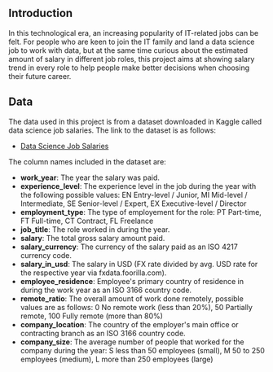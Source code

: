 ## Introduction
In this technological era, an increasing popularity of IT-related jobs can be felt. For people who are keen to join the IT family and land a data science job to work with data, but at the same time curious about the estimated amount of salary in different job roles, this project aims at showing salary trend in every role to help people make better decisions when choosing their future career.
## Data
The data used in this project is from a dataset downloaded in Kaggle called data science job salaries. The link to the dataset is as follows:

* [Data Science Job Salaries](https://www.kaggle.com/datasets/ruchi798/data-science-job-salaries?select=ds_salaries.csv)

The column names included in the dataset are:

* **work_year**: The year the salary was paid.
* **experience_level**: The experience level in the job during the year with the following possible values: EN Entry-level / Junior, MI Mid-level / Intermediate, SE Senior-level / Expert, EX Executive-level / Director
* **employment_type**: The type of employement for the role: PT Part-time, FT Full-time, CT Contract, FL Freelance
* **job_title**: The role worked in during the year.
* **salary**:	The total gross salary amount paid.
* **salary_currency**: The currency of the salary paid as an ISO 4217 currency code.
* **salary_in_usd**: The salary in USD (FX rate divided by avg. USD rate for the respective year via fxdata.foorilla.com).
* **employee_residence**: Employee's primary country of residence in during the work year as an ISO 3166 country code.
* **remote_ratio**: The overall amount of work done remotely, possible values are as follows: 0 No remote work (less than 20%), 50 Partially remote, 100 Fully remote (more than 80%)
* **company_location**: The country of the employer's main office or contracting branch as an ISO 3166 country code.
* **company_size**: The average number of people that worked for the company during the year: S less than 50 employees (small), M 50 to 250 employees (medium), L more than 250 employees (large)
